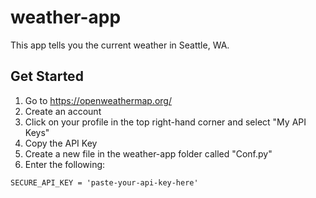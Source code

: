 # weather-app
This app tells you the current weather in Seattle, WA.

## Get Started
1. Go to https://openweathermap.org/
2. Create an account
3. Click on your profile in the top right-hand corner and select "My API Keys"
4. Copy the API Key
5. Create a new file in the weather-app folder called "Conf.py"
6. Enter the following:
```
SECURE_API_KEY = 'paste-your-api-key-here'
```
